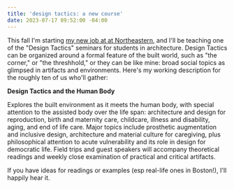 ```yaml
---
title: 'design tactics: a new course'
date: 2023-07-17 09:52:00 -04:00
---
```


This fall I'm starting [my new job at at Northeastern](https://www.linkedin.com/feed/update/urn:li:activity:7084508337370718208/?commentUrn=urn%3Ali%3Acomment%3A(activity%3A7084508337370718208%2C7086367724225851394)&dashCommentUrn=urn%3Ali%3Afsd_comment%3A(7086367724225851394%2Curn%3Ali%3Aactivity%3A7084508337370718208)), and I'll be teaching one of the "Design Tactics" seminars for students in architecture. Design Tactics can be organized around a formal feature of the built world, such as "the corner," or "the threshhold," or they can be like mine: broad social topics as glimpsed in artifacts and environments. Here's my working description for the roughly ten of us who'll gather:

**Design Tactics and the Human Body**

Explores the built environment as it meets the human body, with special attention to the assisted body over the life span: architecture and design for reproduction, birth and maternity care, childcare, illness and disability, aging, and end of life care. Major topics include prosthetic augmentation and inclusive design, architecture and material culture for caregiving, plus philosophical attention to acute vulnerability and its role in design for democratic life. Field trips and guest speakers will accompany theoretical readings and weekly close examination of practical and critical artifacts.

If you have ideas for readings or examples (esp real-life ones in Boston!), I'll happily hear it.